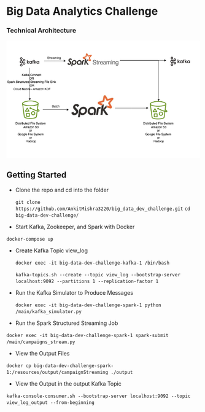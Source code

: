 # Big Data Analytics Challenge

### Technical Architecture 

![TechnicalArc.png](TechnicalArc.png)

## Getting Started

*  Clone the repo and cd into the folder


    `git clone https://github.com/AnkitMishra3220/big_data_dev_challenge.git`
    `cd big-data-dev-challenge/`

* Start Kafka, Zookeeper, and Spark with Docker

 `docker-compose up`

* Create Kafka Topic view_log


    `docker exec -it big-data-dev-challenge-kafka-1 /bin/bash`


    `kafka-topics.sh --create --topic view_log --bootstrap-server localhost:9092 --partitions 1 --replication-factor 1`

* Run the Kafka Simulator to Produce Messages

    
   `docker exec -it big-data-dev-challenge-spark-1 python /main/kafka_simulator.py`


* Run the Spark Structured Streaming Job

`docker exec -it big-data-dev-challenge-spark-1 spark-submit /main/campaigns_stream.py`


* View the Output Files

`docker cp big-data-dev-challenge-spark-1:/resources/output/campaignStreaming ./output`

* View the Output in the output Kafka Topic 

`kafka-console-consumer.sh --bootstrap-server localhost:9092 --topic view_log_output --from-beginning`

